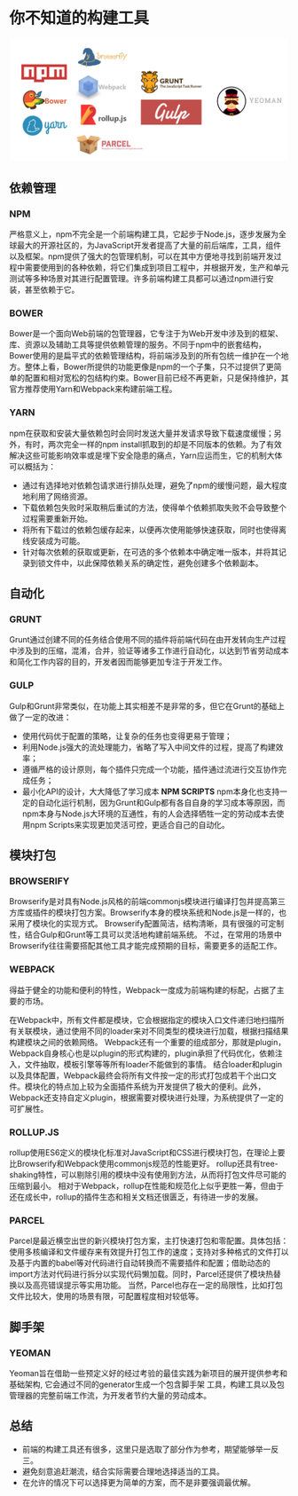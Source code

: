 # 你不知道的构建工具

![前端构建工具](/images/front_end_build_tools.png) 
## 依赖管理
### NPM
严格意义上，npm不完全是一个前端构建工具，它起步于Node.js，逐步发展为全球最大的开源社区的，为JavaScript开发者提高了大量的前后端库，工具，组件以及框架。npm提供了强大的包管理机制，可以在其中方便地寻找到前端开发过程中需要使用到的各种依赖，将它们集成到项目工程中，并根据开发，生产和单元测试等多种场景对其进行配置管理。许多前端构建工具都可以通过npm进行安装，甚至依赖于它。

### BOWER
Bower是一个面向Web前端的包管理器，它专注于为Web开发中涉及到的框架、库、资源以及辅助工具等提供依赖管理的服务。不同于npm中的嵌套结构，Bower使用的是扁平式的依赖管理结构，将前端涉及到的所有包统一维护在一个地方。整体上看，Bower所提供的功能更像是npm的一个子集，只不过提供了更简单的配置和相对宽松的包结构约束。Bower目前已经不再更新，只是保持维护，其官方推荐使用Yarn和Webpack来构建前端工程。

### YARN
npm在获取和安装大量依赖包时会同时发送大量并发请求导致下载速度缓慢；另外，有时，两次完全一样的npm install抓取到的却是不同版本的依赖。为了有效解决这些可能影响效率或是埋下安全隐患的痛点，Yarn应运而生，它的机制大体可以概括为：
- 通过有选择地对依赖包请求进行排队处理，避免了npm的缓慢问题，最大程度地利用了网络资源。
- 下载依赖包失败时采取稍后重试的方法，使得单个依赖抓取失败不会导致整个过程需要重新开始。
- 将所有下载过的依赖包缓存起来，以便再次使用能够快速获取，同时也使得离线安装成为可能。
- 针对每次依赖的获取或更新，在可选的多个依赖本中确定唯一版本，并将其记录到锁文件中，以此保障依赖关系的确定性，避免创建多个依赖副本。

## 自动化

### GRUNT
Grunt通过创建不同的任务结合使用不同的插件将前端代码在由开发转向生产过程中涉及到的压缩，混淆，合并，验证等诸多工作进行自动化，以达到节省劳动成本和简化工作内容的目的，开发者因而能够更加专注于开发工作。

### GULP
Gulp和Grunt非常类似，在功能上其实相差不是非常的多，但它在Grunt的基础上做了一定的改进：

- 使用代码优于配置的策略，让复杂的任务也变得更易于管理；
- 利用Node.js强大的流处理能力，省略了写入中间文件的过程，提高了构建效率；
- 遵循严格的设计原则，每个插件只完成一个功能，插件通过流进行交互协作完成任务；
- 最小化API的设计，大大降低了学习成本
**NPM SCRIPTS**
npm本身化也支持一定的自动化运行机制，因为Grunt和Gulp都有各自自身的学习成本等原因，而npm本身与Node.js大环境的互通性，有的人会选择牺牲一定的劳动成本去使用npm Scripts来实现更加灵活可控，更适合自己的自动化。

## 模块打包

### BROWSERIFY
Browserify是对具有Node.js风格的前端commonjs模块进行编译打包并提高第三方库或插件的模块打包方案。Browserify本身的模块系统和Node.js是一样的，也采用了模块化的实现方式。 Browserify配置简洁，结构清晰，具有很强的可定制性，结合Gulp和Grunt等工具可以灵活地构建前端系统。 不过，在常用的场景中Browserify往往需要搭配其他工具才能完成预期的目标，需要更多的适配工作。

### WEBPACK
得益于健全的功能和便利的特性，Webpack一度成为前端构建的标配，占据了主要的市场。

在Webpack中，所有文件都是模块，它会根据指定的模块入口文件递归地扫描所有关联模块，通过使用不同的loader来对不同类型的模块进行加载，根据扫描结果构建模块之间的依赖网络。 Webpack还有一个重要的组成部分，那就是plugin，Webpack自身核心也是以plugin的形式构建的，plugin承担了代码优化，依赖注入，文件抽取，模板引擎等等所有loader不能做到的事情。 结合loader和plugin以及具体配置，Webpack最终会将所有文件按一定的形式打包成若干个出口文件。模块化的特点加上较为全面插件系统为开发提供了极大的便利。此外，Webpack还支持自定义plugin，根据需要对模块进行处理，为系统提供了一定的可扩展性。

### ROLLUP.JS
rollup使用ES6定义的模块化标准对JavaScript和CSS进行模块打包，在理论上要比Browserify和Webpack使用commonjs规范的性能更好。 rollup还具有tree-shaking特性，可以剔除引用的模块中没有使用到方法，从而将打包文件尽可能的压缩到最小。 相对于Webpack，rollup在性能和规范化上似乎更胜一筹，但由于还在成长中，rollup的插件生态和相关文档还很匮乏，有待进一步的发展。

### PARCEL
Parcel是最近横空出世的新兴模块打包方案，主打快速打包和零配置。具体包括：使用多核编译和文件缓存来有效提升打包工作的速度；支持对多种格式的文件打以及基于内置的babel等对代码进行自动转换而不需要插件和配置；借助动态的import方法对代码进行拆分以实现代码懒加载。同时，Parcel还提供了模块热替换以及高亮错误提示等实用功能。 当然，Parcel也存在一定的局限性，比如打包文件比较大，使用的场景有限，可配置程度相对较低等。

## 脚手架

### YEOMAN
Yeoman旨在借助一些预定义好的经过考验的最佳实践为新项目的展开提供参考和基础架构, 它会通过不同的generator生成一个包含脚手架 工具，构建工具以及包管理器的完整前端工作流，为开发者节约大量的劳动成本。

## 总结
- 前端的构建工具还有很多，这里只是选取了部分作为参考，期望能够举一反三。
- 避免刻意追赶潮流，结合实际需要合理地选择适当的工具。
- 在允许的情况下可以选择更为简单的方案，而不是非要强调最优解。

